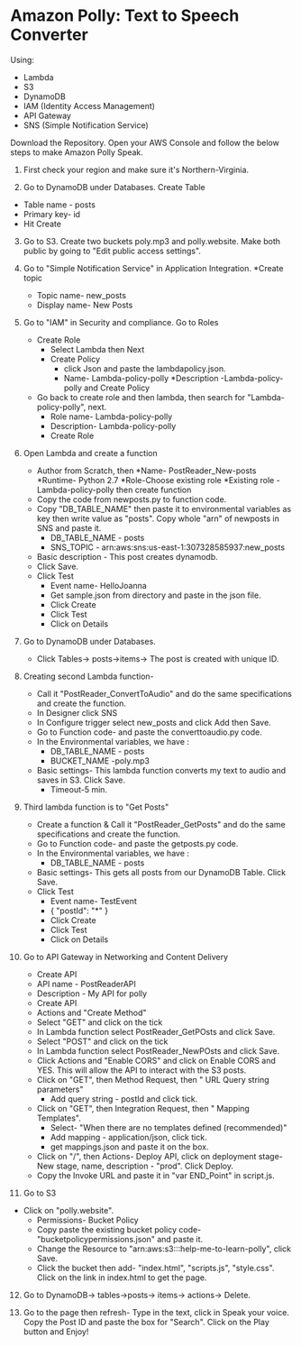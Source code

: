 
# Amazon Polly: Text to Speech Converter

Using:

* Lambda
* S3
* DynamoDB
* IAM (Identity Access Management)
* API Gateway
* SNS (Simple Notification Service)

Download the Repository. Open your AWS Console and follow the below steps to make Amazon Polly Speak.


1. First check your region and make sure it's Northern-Virginia.

2. Go to DynamoDB under Databases. Create Table
  * Table name - posts
  * Primary key- id
  * Hit Create

3. Go to S3. Create two buckets poly.mp3 and polly.website. Make both public by going to "Edit public access settings".

4. Go to "Simple Notification Service" in Application Integration. 
  *Create topic
    * Topic name- new_posts
    * Display name- New Posts

5. Go to "IAM" in Security and compliance. Go to Roles
    * Create Role
        * Select Lambda then Next
        * Create Policy
             * click Json and paste the lambdapolicy.json.
             * Name- Lambda-policy-polly
             *Description -Lambda-policy-polly and Create Policy
    * Go  back to create role and then lambda, then search for "Lambda-policy-polly", next.
      * Role name- Lambda-policy-polly
      * Description- Lambda-policy-polly
      * Create Role

6. Open Lambda and create a function
    * Author from Scratch, then 
        *Name- PostReader_New-posts
        *Runtime- Python 2.7
        *Role-Choose existing role
        *Existing role - Lambda-policy-polly then create function
    * Copy the code from newposts.py to function code. 
    * Copy "DB_TABLE_NAME" then paste it to environmental variables as key then write value as "posts". Copy whole "arn" of newposts in SNS and paste it.
        * DB_TABLE_NAME - posts
        * SNS_TOPIC - arn:aws:sns:us-east-1:307328585937:new_posts
    * Basic description - This post creates dynamodb.
    * Click Save.
    * Click Test
       * Event name- HelloJoanna
       * Get sample.json from directory and paste in the json file.
       * Click Create
       * Click Test
       * Click on Details

7. Go to DynamoDB under Databases.
    * Click Tables-> posts->items-> The post is created with unique ID.

8. Creating second Lambda function-
    * Call it "PostReader_ConvertToAudio" and do the same specifications and create the function.
    * In Designer click SNS 
    * In Configure trigger select new_posts and click Add then Save.
    * Go to Function code- and paste the converttoaudio.py code.
    * In the Environmental variables, we have :
       * DB_TABLE_NAME - posts
       * BUCKET_NAME -poly.mp3
    * Basic settings- This lambda function converts my text to audio and saves in S3. Click Save.
       * Timeout-5 min.


 9. Third lambda function is to "Get Posts"
    * Create a function & Call it "PostReader_GetPosts" and do the same specifications and create the function.
    * Go to Function code- and paste the getposts.py code.
    * In the Environmental variables, we have :
       * DB_TABLE_NAME - posts
    * Basic settings- This gets all posts from our DynamoDB Table. Click Save.
    * Click Test
       * Event name- TestEvent
       * {
  			"postId": "*"
		 }
       * Click Create
       * Click Test
       * Click on Details


10. Go to API Gateway in Networking and Content Delivery
    * Create API
    * API name - PostReaderAPI
    * Description - My API for polly
    * Create API
    * Actions and "Create Method"
    * Select "GET" and click on the tick
    * In Lambda function select PostReader_GetPOsts and click Save.
    * Select "POST" and click on the tick
    * In Lambda function select PostReader_NewPOsts and click Save.
    * Click Actions and "Enable CORS" and click on Enable CORS and YES. This will allow the API to interact with the S3 posts.
    * Click on "GET", then Method Request, then " URL Query string parameters"
       * Add query string - postId and click tick.
    * Click on "GET", then Integration Request, then " Mapping Templates". 
       * Select- "When there are no templates defined (recommended)"
       * Add mapping - application/json, click tick.
       * get mappings.json and paste it on the box.
    * Click on "/", then Actions- Deploy API, click on deployment stage- New stage,  name, description - "prod". Click Deploy.
    * Copy the Invoke URL and paste it in "var END_Point" in script.js.



11. Go to S3
   * Click on "polly.website".
      * Permissions- Bucket Policy
      * Copy paste the existing bucket policy code- "bucketpolicypermissions.json" and paste it.
      * Change the Resource to "arn:aws:s3:::help-me-to-learn-polly", click Save.
      * Click the bucket then add- "index.html", "scripts.js", "style.css". Click on the link in index.html to get the page.


12. Go to DynamoDB-> tables->posts-> items-> actions-> Delete.

13. Go to the page then refresh- Type in the text, click in Speak your voice. Copy the Post ID and paste the box for "Search". Click on the Play button and Enjoy!
